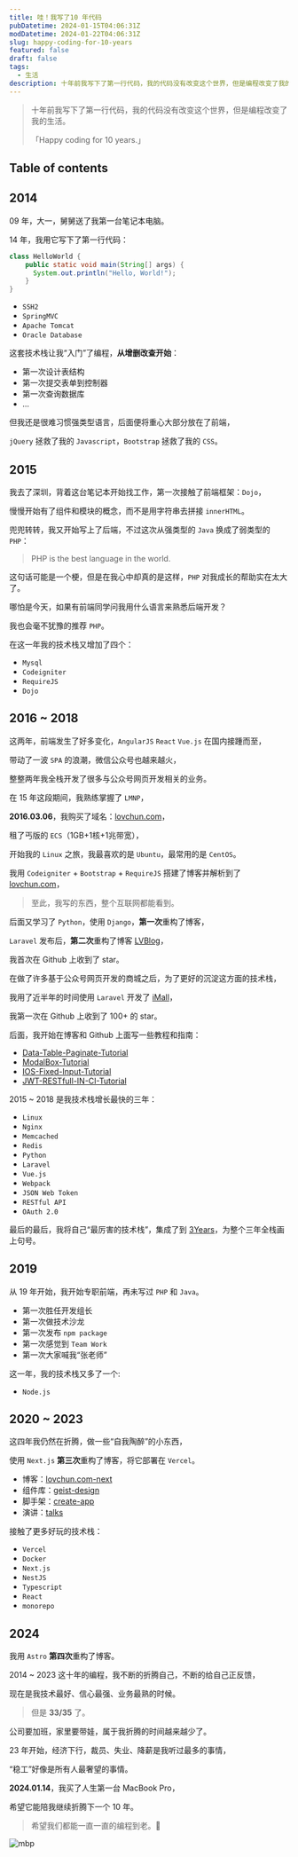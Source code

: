```yaml
---
title: 哇！我写了10 年代码
pubDatetime: 2024-01-15T04:06:31Z
modDatetime: 2024-01-22T04:06:31Z
slug: happy-coding-for-10-years
featured: false
draft: false
tags:
  - 生活
description: 十年前我写下了第一行代码，我的代码没有改变这个世界，但是编程改变了我的生活。「Happy coding for 10 years.」
---
```


> 十年前我写下了第一行代码，我的代码没有改变这个世界，但是编程改变了我的生活。
>
> 「Happy coding for 10 years.」

## Table of contents

## 2014

09 年，大一，舅舅送了我第一台笔记本电脑。

14 年，我用它写下了第一行代码：

```java
class HelloWorld {
    public static void main(String[] args) {
      System.out.println("Hello, World!");
    }
}
```

- `SSH2`
- `SpringMVC`
- `Apache Tomcat`
- `Oracle Database`

这套技术栈让我“入门”了编程，**从增删改查开始**：

- 第一次设计表结构
- 第一次提交表单到控制器
- 第一次查询数据库
- ...

但我还是很难习惯强类型语言，后面便将重心大部分放在了前端，

`jQuery` 拯救了我的 `Javascript`，`Bootstrap` 拯救了我的 `CSS`。

## 2015

我去了深圳，背着这台笔记本开始找工作，第一次接触了前端框架：`Dojo`，

慢慢开始有了组件和模块的概念，而不是用字符串去拼接 `innerHTML`。

兜兜转转，我又开始写上了后端，不过这次从强类型的 `Java` 换成了弱类型的 `PHP`：

> PHP is the best language in the world.

这句话可能是一个梗，但是在我心中却真的是这样，`PHP` 对我成长的帮助实在太大了。

哪怕是今天，如果有前端同学问我用什么语言来熟悉后端开发？

我也会毫不犹豫的推荐 `PHP`。

在这一年我的技术栈又增加了四个：

- `Mysql`
- `Codeigniter`
- `RequireJS`
- `Dojo`

## 2016 ~ 2018

这两年，前端发生了好多变化，`AngularJS` `React` `Vue.js` 在国内接踵而至，

带动了一波 `SPA` 的浪潮，微信公众号也越来越火，

整整两年我全栈开发了很多与公众号网页开发相关的业务。

在 15 年这段期间，我熟练掌握了 `LMNP`，

**2016.03.06**，我购买了域名：[lovchun.com](https://www.lovchun.com)，

租了丐版的 `ECS`（1GB+1核+1兆带宽），

开始我的 `Linux` 之旅，我最喜欢的是 `Ubuntu`，最常用的是 `CentOS`。

我用 `Codeigniter` + `Bootstrap` + `RequireJS` 搭建了博客并解析到了 [lovchun.com](https://www.lovchun.com)，

> 至此，我写的东西，整个互联网都能看到。

后面又学习了 `Python`，使用 `Django`，**第一次**重构了博客，

`Laravel` 发布后，**第二次**重构了博客 [LVBlog](https://github.com/PassionZale/LVBlog)，

我首次在 Github 上收到了 star。

在做了许多基于公众号网页开发的商城之后，为了更好的沉淀这方面的技术栈，

我用了近半年的时间使用 `Laravel` 开发了 [iMall](https://github.com/PassionZale/iMall)，

我第一次在 Github 上收到了 100+ 的 star。

后面，我开始在博客和 Github 上面写一些教程和指南：

- [Data-Table-Paginate-Tutorial](https://github.com/PassionZale/Data-Table-Paginate-Tutorial)
- [ModalBox-Tutorial](https://github.com/PassionZale/ModalBox-Tutorial)
- [IOS-Fixed-Input-Tutorial](https://github.com/PassionZale/IOS-Fixed-Input-Tutorial)
- [JWT-RESTfull-IN-CI-Tutorial](https://github.com/PassionZale/JWT-RESTfull-IN-CI-Tutorial)

2015 ~ 2018 是我技术栈增长最快的三年：

- `Linux`
- `Nginx`
- `Memcached`
- `Redis`
- `Python`
- `Laravel`
- `Vue.js`
- `Webpack`
- `JSON Web Token`
- `RESTful API`
- `OAuth 2.0`

最后的最后，我将自己“最厉害的技术栈”，集成了到 [3Years](https://github.com/PassionZale/3Years)，为整个三年全栈画上句号。

## 2019

从 19 年开始，我开始专职前端，再未写过 `PHP` 和 `Java`。

- 第一次胜任开发组长
- 第一次做技术沙龙
- 第一次发布 `npm package`
- 第一次感觉到 `Team Work`
- 第一次大家喊我“张老师”

这一年，我的技术栈又多了一个:

- `Node.js`

## 2020 ~ 2023

这四年我仍然在折腾，做一些“自我陶醉”的小东西，

使用 `Next.js` **第三次**重构了博客，将它部署在 `Vercel`。

- 博客：[lovchun.com-next](https://github.com/PassionZale/lovchun.com-next)
- 组件库：[geist-design](https://github.com/PassionZale/geist-design)
- 脚手架：[create-app](https://github.com/PassionZale/create-app)
- 演讲：[talks](https://github.com/PassionZale/talks)

接触了更多好玩的技术栈：

- `Vercel`
- `Docker`
- `Next.js`
- `NestJS`
- `Typescript`
- `React`
- `monorepo`

## 2024

我用 `Astro` **第四次**重构了博客。

2014 ~ 2023 这十年的编程，我不断的折腾自己，不断的给自己正反馈，

现在是我技术最好、信心最强、业务最熟的时候。

> 但是 **33/35** 了。

公司要加班，家里要带娃，属于我折腾的时间越来越少了。

23 年开始，经济下行，裁员、失业、降薪是我听过最多的事情，

“稳工”好像是所有人最奢望的事情。

**2024.01.14**，我买了人生第一台 MacBook Pro，

希望它能陪我继续折腾下一个 10 年。

> 希望我们都能一直一直的编程到老。🍻

![mbp](/images/happy-coding-for-10-years/mbp.png)
